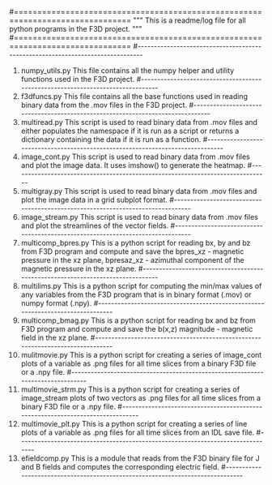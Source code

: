 #===============================================================================
"""
This is a readme/log file for all python programs in the F3D project.
"""
#===============================================================================
#-------------------------------------------------------------------------------
1. numpy_utils.py
This file contains all the numpy helper and utility functions used in the 
F3D project.
#-------------------------------------------------------------------------------
2. f3dfuncs.py
This file contains all the base functions used in reading binary data from the 
.mov files in the F3D project.
#-------------------------------------------------------------------------------
3. multiread.py
This script is used to read binary data from .mov files and either populates 
the namespace if it is run as a script or returns a dictionary containing the 
data if it is run as a function.
#-------------------------------------------------------------------------------
4. image_cont.py
This script is used to read binary data from .mov files and plot the image data. 
It uses imshow() to generate the heatmap.
#-------------------------------------------------------------------------------
5. multigray.py
This script is used to read binary data from .mov files and plot the image data 
in a grid subplot format.
#-------------------------------------------------------------------------------
6. image_stream.py
This script is used to read binary data from .mov files and plot the 
streamlines of the vector fields.
#-------------------------------------------------------------------------------
4. multicomp_bpres.py
This is a python script for reading bx, by and bz from F3D program and compute 
and save the bpres_xz - magnetic pressure in the xz plane, bpresaz_xz - 
azimuthal component of the magnetic pressure in the xz plane.
#-------------------------------------------------------------------------------
5. multilims.py
This is a python script for computing the min/max values of any variables from 
the F3D program that is in binary format (.mov) or numpy format (.npy).
#-------------------------------------------------------------------------------
6. multicomp_bmag.py
This is a python script for reading bx and bz from F3D program and compute 
and save the b(x,z) magnitude - magnetic field in the xz plane.
#-------------------------------------------------------------------------------
7. mulitmovie.py
This is a python script for creating a series of image_cont plots of a variable 
as .png files for all time slices from a binary F3D file or a .npy file.
#-------------------------------------------------------------------------------
8. multimovie_strm.py
This is a python script for creating a series of image_stream plots of two 
vectors as .png files for all time slices from a binary F3D file or a .npy file. 
#-------------------------------------------------------------------------------
9. multimovie_plt.py
This is a python script for creating a series of line plots of a variable 
as .png files for all time slices from an IDL save file. 
#-------------------------------------------------------------------------------
10. efieldcomp.py
This is a module that reads from the F3D binary file for J and B fields and 
computes the corresponding electric field.
#-------------------------------------------------------------------------------